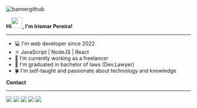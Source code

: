 ![bannergithub](https://user-images.githubusercontent.com/109491659/201543559-c13660f1-b096-4759-872b-5007fdf03980.png)



**Hi<img src="https://raw.githubusercontent.com/kaueMarques/kaueMarques/master/hi.gif" height="30px">, I'm Irismar Pereira!**
* * *
- 💻 I'm web developer since 2022
- ⚛️ JavaScript | NodeJS | React
- 🚀 I’m currently working as a freelancer
- 📝 I'm graduated in bachelor of laws (Dev.Lawyer)
- 🍀 I'm self-taught and passionate about technology and knowledge

**Contact**
* * *
<div>
  <a href="https://t.me/irismar_pereira" target="_blank"><img src="https://img.shields.io/badge/Telegram-2CA5E0?style=for-the-badge&logo=telegram&logoColor=white"></a>
  <a href="http://wa.me/5567999537278" target="_blank"><img src="https://img.shields.io/badge/WhatsApp-25D366?style=for-the-badge&logo=whatsapp&logoColor=white"></a>
  <a href="https://www.instagram.com//irismar.pereira.dicky" target="_blank"><img src="https://img.shields.io/badge/-Instagram-%23E4405F?style=for-the-badge&logo=instagram&logoColor=white" target="_blank"></a>
  <a href = "mailto:irismar.pedips@gmail.com"><img src="https://img.shields.io/badge/Gmail-D14836?style=for-the-badge&logo=gmail&logoColor=white" target="_blank"></a>
  <a href="https://www.linkedin.com/in/irismar-pereira-a77054202/" target="_blank"><img src="https://img.shields.io/badge/-LinkedIn-%230077B5?style=for-the-badge&logo=linkedin&logoColor=white" target="_blank"></a> 
   
 </div>

